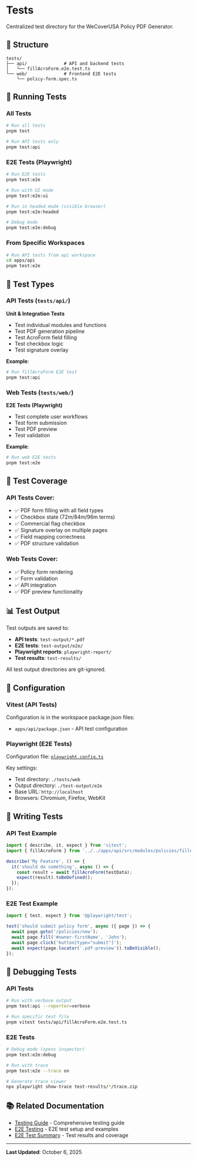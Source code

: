 # Tests

Centralized test directory for the WeCoverUSA Policy PDF Generator.

## 📁 Structure

```
tests/
├── api/              # API and backend tests
│   └── fillAcroForm.e2e.test.ts
└── web/              # Frontend E2E tests
    └── policy-form.spec.ts
```

## 🧪 Running Tests

### All Tests

```bash
# Run all tests
pnpm test

# Run API tests only
pnpm test:api
```

### E2E Tests (Playwright)

```bash
# Run E2E tests
pnpm test:e2e

# Run with UI mode
pnpm test:e2e:ui

# Run in headed mode (visible browser)
pnpm test:e2e:headed

# Debug mode
pnpm test:e2e:debug
```

### From Specific Workspaces

```bash
# Run API tests from api workspace
cd apps/api
pnpm test:e2e
```

## 📝 Test Types

### API Tests (`tests/api/`)

**Unit & Integration Tests**
- Test individual modules and functions
- Test PDF generation pipeline
- Test AcroForm field filling
- Test checkbox logic
- Test signature overlay

**Example**:
```bash
# Run fillAcroForm E2E test
pnpm test:api
```

### Web Tests (`tests/web/`)

**E2E Tests (Playwright)**
- Test complete user workflows
- Test form submission
- Test PDF preview
- Test validation

**Example**:
```bash
# Run web E2E tests
pnpm test:e2e
```

## 🎯 Test Coverage

### API Tests Cover:
- ✅ PDF form filling with all field types
- ✅ Checkbox state (72m/84m/96m terms)
- ✅ Commercial flag checkbox
- ✅ Signature overlay on multiple pages
- ✅ Field mapping correctness
- ✅ PDF structure validation

### Web Tests Cover:
- ✅ Policy form rendering
- ✅ Form validation
- ✅ API integration
- ✅ PDF preview functionality

## 📊 Test Output

Test outputs are saved to:
- **API tests**: `test-output/*.pdf`
- **E2E tests**: `test-output/e2e/`
- **Playwright reports**: `playwright-report/`
- **Test results**: `test-results/`

All test output directories are git-ignored.

## 🔧 Configuration

### Vitest (API Tests)

Configuration is in the workspace package.json files:
- `apps/api/package.json` - API test configuration

### Playwright (E2E Tests)

Configuration file: [`playwright.config.ts`](../playwright.config.ts)

Key settings:
- Test directory: `./tests/web`
- Output directory: `./test-output/e2e`
- Base URL: `http://localhost`
- Browsers: Chromium, Firefox, WebKit

## 📖 Writing Tests

### API Test Example

```typescript
import { describe, it, expect } from 'vitest';
import { fillAcroForm } from '../../apps/api/src/modules/policies/filler/fillAcroForm.js';

describe('My Feature', () => {
  it('should do something', async () => {
    const result = await fillAcroForm(testData);
    expect(result).toBeDefined();
  });
});
```

### E2E Test Example

```typescript
import { test, expect } from '@playwright/test';

test('should submit policy form', async ({ page }) => {
  await page.goto('/policies/new');
  await page.fill('#owner-firstName', 'John');
  await page.click('button[type="submit"]');
  await expect(page.locator('.pdf-preview')).toBeVisible();
});
```

## 🐛 Debugging Tests

### API Tests

```bash
# Run with verbose output
pnpm test:api --reporter=verbose

# Run specific test file
pnpm vitest tests/api/fillAcroForm.e2e.test.ts
```

### E2E Tests

```bash
# Debug mode (opens inspector)
pnpm test:e2e:debug

# Run with trace
pnpm test:e2e --trace on

# Generate trace viewer
npx playwright show-trace test-results/*/trace.zip
```

## 📚 Related Documentation

- [Testing Guide](../docs/TESTING.md) - Comprehensive testing guide
- [E2E Testing](../docs/E2E_TESTING.md) - E2E test setup and examples
- [E2E Test Summary](../docs/E2E_TEST_SUMMARY.md) - Test results and coverage

---

**Last Updated**: October 6, 2025


